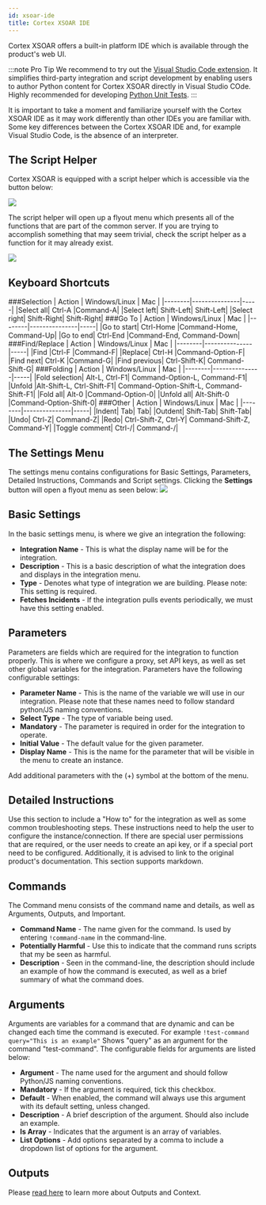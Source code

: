 ```yaml
---
id: xsoar-ide
title: Cortex XSOAR IDE
---
```

Cortex XSOAR offers a built-in platform IDE which is available through the product's web UI. 

:::note Pro Tip
We recommend to try out the [Visual Studio Code extension](vscode-extension). It simplifies third-party integration and script development by enabling users to author Python content for Cortex XSOAR directly in Visual Studio COde. Highly recommended for developing [Python Unit Tests](../integrations/unit-testing).
:::

It is important to take a moment and familiarize yourself with the Cortex XSOAR IDE as it may work differently than other IDEs you are familiar with. Some key differences between the Cortex XSOAR IDE and, for example Visual Studio Code, is the absence of an interpreter.

## The Script Helper
Cortex XSOAR is equipped with a script helper which is accessible via the button below:

![](../doc_imgs/integrations/script-helper.png)


The script helper will open up a flyout menu which presents all of the functions that are part of the common server. If you are trying to accomplish something that may seem trivial, check the script helper as a function for it may already exist.

![](../doc_imgs/integrations/script-helper-flyout.png)


## Keyboard Shortcuts 
###Selection
| Action | Windows/Linux | Mac |
|--------|---------------|-----|
|Select all|	Ctrl-A	|Command-A|
|Select left|	Shift-Left|	Shift-Left|
|Select right|	Shift-Right|	Shift-Right|
###Go To
| Action | Windows/Linux | Mac |
|--------|---------------|-----|
|Go to start|	Ctrl-Home	|Command-Home, Command-Up|
|Go to end|	Ctrl-End	|Command-End, Command-Down|
###Find/Replace
| Action | Windows/Linux | Mac |
|--------|---------------|-----|
|Find	|Ctrl-F	|Command-F|
|Replace|	Ctrl-H	|Command-Option-F|
|Find next|	Ctrl-K	|Command-G|
|Find previous|	Ctrl-Shift-K|	Command-Shift-G|
###Folding
| Action | Windows/Linux | Mac |
|--------|---------------|-----|
|Fold selection|	Alt-L, Ctrl-F1|	Command-Option-L, Command-F1|
|Unfold	|Alt-Shift-L, Ctrl-Shift-F1|	Command-Option-Shift-L, Command-Shift-F1|
|Fold all|	Alt-0	|Command-Option-0|
|Unfold all|	Alt-Shift-0	|Command-Option-Shift-0|
###Other
| Action | Windows/Linux | Mac |
|--------|---------------|-----|
|Indent|	Tab|	Tab|
|Outdent|	Shift-Tab|	Shift-Tab|
|Undo|	Ctrl-Z|	Command-Z|
|Redo|	Ctrl-Shift-Z, Ctrl-Y|	Command-Shift-Z, Command-Y|
|Toggle comment|	Ctrl-/|	Command-/|

## The Settings Menu
The settings menu contains configurations for Basic Settings, Parameters, Detailed Instructions, Commands and Script settings. Clicking the **Settings** button will open a flyout menu as seen below:
![](../doc_imgs/integrations/settings-menu.png)

## Basic Settings
In the basic settings menu, is where we give an integration the following:
* **Integration Name** - This is what the display name will be for the integration.
* **Description** - This is a basic description of what the integration does and displays in the integration menu.
* **Type** - Denotes what type of integration we are building. Please note: This setting is required.
* **Fetches Incidents** - If the integration pulls events periodically, we must have this setting enabled.

## Parameters
Parameters are fields which are required for the integration to function properly. This is where we configure a proxy, set API keys, as well as set other global variables for the integration. Parameters have the following configurable settings:
* **Parameter Name** - This is the name of the variable we will use in our integration. Please note that these names need to follow standard python/JS naming conventions.
* **Select Type** - The type of variable being used.
* **Mandatory** - The parameter is required in order for the integration to operate.
* **Initial Value** - The default value for the given parameter.
* **Display Name** - This is the name for the parameter that will be visible in the menu to create an instance.

Add additional parameters with the (+) symbol at the bottom of the menu.

## Detailed Instructions
Use this section to include a "How to" for the integration as well as some common troubleshooting steps. These instructions need to help the user to configure the instance/connection. If there are special user permissions that are required, or the user needs to create an api key, or if a special port need to be configured. Additionally, it is advised to link to the original product's documentation. This section supports markdown.

## Commands
The Command menu consists of the command name and details, as well as Arguments, Outputs, and Important.
* **Command Name** - The name given for the command. Is used by entering ```!command-name``` in the command-line.
* **Potentially Harmful** - Use this to indicate that the command runs scripts that my be seen as harmful.
* **Description** - Seen in the command-line, the description should include an example of how the command is executed, as well as a brief summary of what the command does.

## Arguments
Arguments are variables for a command that are dynamic and can be changed each time the command is executed. For example ```!test-command query="This is an example"``` Shows "query" as an argument for the command "test-command". The configurable fields for arguments are listed below:
* **Argument** - The name used for the argument and should follow Python/JS naming conventions.
* **Mandatory** - If the argument is required, tick this checkbox.
* **Default** - When enabled, the command will always use this argument with its default setting, unless changed.
* **Description** - A brief description of the argument. Should also include an example.
* **Is Array** - Indicates that the argument is an array of variables.
* **List Options** - Add options separated by a comma to include a dropdown list of options for the argument.

## Outputs
Please [read here](../integrations/context-and-outputs) to learn more about Outputs and Context.

